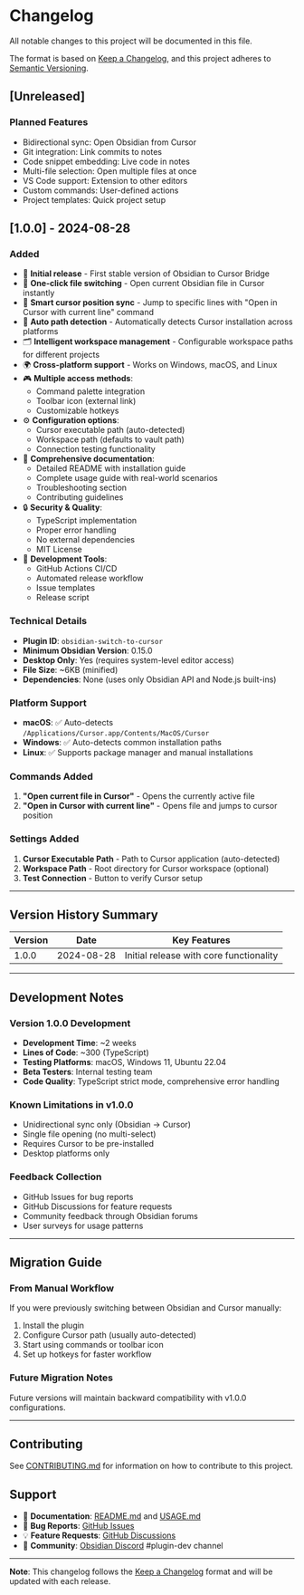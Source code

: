 # Changelog

All notable changes to this project will be documented in this file.

The format is based on [Keep a Changelog](https://keepachangelog.com/en/1.0.0/),
and this project adheres to [Semantic Versioning](https://semver.org/spec/v2.0.0.html).

## [Unreleased]

### Planned Features
- Bidirectional sync: Open Obsidian from Cursor
- Git integration: Link commits to notes
- Code snippet embedding: Live code in notes
- Multi-file selection: Open multiple files at once
- VS Code support: Extension to other editors
- Custom commands: User-defined actions
- Project templates: Quick project setup

## [1.0.0] - 2024-08-28

### Added
- 🎉 **Initial release** - First stable version of Obsidian to Cursor Bridge
- 🎯 **One-click file switching** - Open current Obsidian file in Cursor instantly
- 📍 **Smart cursor position sync** - Jump to specific lines with "Open in Cursor with current line" command
- 🔧 **Auto path detection** - Automatically detects Cursor installation across platforms
- 🗂️ **Intelligent workspace management** - Configurable workspace paths for different projects
- 🌍 **Cross-platform support** - Works on Windows, macOS, and Linux
- 🎮 **Multiple access methods**:
  - Command palette integration
  - Toolbar icon (external link)
  - Customizable hotkeys
- ⚙️ **Configuration options**:
  - Cursor executable path (auto-detected)
  - Workspace path (defaults to vault path)
  - Connection testing functionality
- 📖 **Comprehensive documentation**:
  - Detailed README with installation guide
  - Complete usage guide with real-world scenarios
  - Troubleshooting section
  - Contributing guidelines
- 🔒 **Security & Quality**:
  - TypeScript implementation
  - Proper error handling
  - No external dependencies
  - MIT License
- 🚀 **Development Tools**:
  - GitHub Actions CI/CD
  - Automated release workflow
  - Issue templates
  - Release script

### Technical Details
- **Plugin ID**: `obsidian-switch-to-cursor`
- **Minimum Obsidian Version**: 0.15.0
- **Desktop Only**: Yes (requires system-level editor access)
- **File Size**: ~6KB (minified)
- **Dependencies**: None (uses only Obsidian API and Node.js built-ins)

### Platform Support
- **macOS**: ✅ Auto-detects `/Applications/Cursor.app/Contents/MacOS/Cursor`
- **Windows**: ✅ Auto-detects common installation paths
- **Linux**: ✅ Supports package manager and manual installations

### Commands Added
1. **"Open current file in Cursor"** - Opens the currently active file
2. **"Open in Cursor with current line"** - Opens file and jumps to cursor position

### Settings Added
1. **Cursor Executable Path** - Path to Cursor application (auto-detected)
2. **Workspace Path** - Root directory for Cursor workspace (optional)
3. **Test Connection** - Button to verify Cursor setup

---

## Version History Summary

| Version | Date | Key Features |
|---------|------|--------------|
| 1.0.0 | 2024-08-28 | Initial release with core functionality |

---

## Development Notes

### Version 1.0.0 Development
- **Development Time**: ~2 weeks
- **Lines of Code**: ~300 (TypeScript)
- **Testing Platforms**: macOS, Windows 11, Ubuntu 22.04
- **Beta Testers**: Internal testing team
- **Code Quality**: TypeScript strict mode, comprehensive error handling

### Known Limitations in v1.0.0
- Unidirectional sync only (Obsidian → Cursor)
- Single file opening (no multi-select)
- Requires Cursor to be pre-installed
- Desktop platforms only

### Feedback Collection
- GitHub Issues for bug reports
- GitHub Discussions for feature requests
- Community feedback through Obsidian forums
- User surveys for usage patterns

---

## Migration Guide

### From Manual Workflow
If you were previously switching between Obsidian and Cursor manually:

1. Install the plugin
2. Configure Cursor path (usually auto-detected)
3. Start using commands or toolbar icon
4. Set up hotkeys for faster workflow

### Future Migration Notes
Future versions will maintain backward compatibility with v1.0.0 configurations.

---

## Contributing

See [CONTRIBUTING.md](CONTRIBUTING.md) for information on how to contribute to this project.

## Support

- 📖 **Documentation**: [README.md](README.md) and [USAGE.md](USAGE.md)
- 🐛 **Bug Reports**: [GitHub Issues](https://github.com/PhilRobinluo/obsidian_switch_to_cursor/issues)
- 💡 **Feature Requests**: [GitHub Discussions](https://github.com/PhilRobinluo/obsidian_switch_to_cursor/discussions)
- 💬 **Community**: [Obsidian Discord](https://discord.gg/obsidianmd) #plugin-dev channel

---

**Note**: This changelog follows the [Keep a Changelog](https://keepachangelog.com/) format and will be updated with each release.
